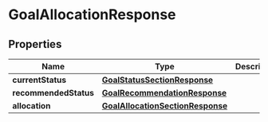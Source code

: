 
# GoalAllocationResponse

## Properties
Name | Type | Description | Notes
------------ | ------------- | ------------- | -------------
**currentStatus** | [**GoalStatusSectionResponse**](GoalStatusSectionResponse.md) |  |  [optional]
**recommendedStatus** | [**GoalRecommendationResponse**](GoalRecommendationResponse.md) |  |  [optional]
**allocation** | [**GoalAllocationSectionResponse**](GoalAllocationSectionResponse.md) |  |  [optional]



